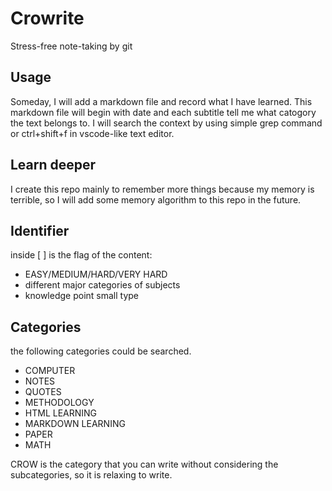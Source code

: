 
# Crowrite

Stress-free note-taking by git

## Usage

Someday, I will add a markdown file and record what I have learned. This markdown file will begin with date and each subtitle tell me what catogory the text belongs to.
I will search the context by using simple grep command or ctrl+shift+f in vscode-like text editor.

## Learn deeper

I create this repo mainly to remember more things because my memory is terrible, so I will add some memory algorithm to this repo in the future.

## Identifier

inside [ ] is the flag of the content:

* EASY/MEDIUM/HARD/VERY HARD
* different major categories of subjects
* knowledge point small type

## Categories
the following categories could be searched.
* COMPUTER
* NOTES
* QUOTES
* METHODOLOGY
* HTML LEARNING
* MARKDOWN LEARNING
* PAPER
* MATH

CROW is the category that you can write without considering the subcategories, so it is relaxing to write.

